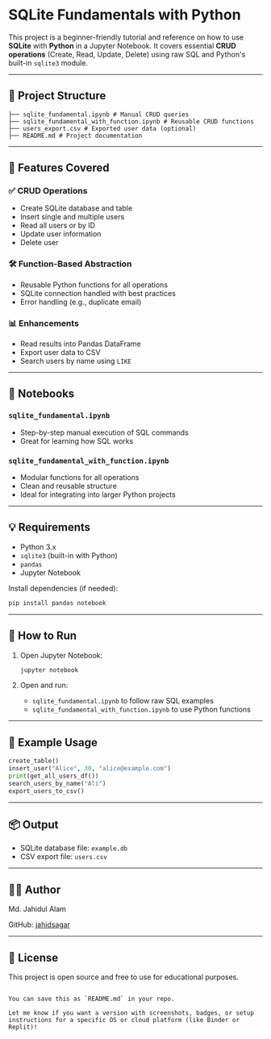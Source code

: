 # SQLite Fundamentals with Python

This project is a beginner-friendly tutorial and reference on how to use **SQLite** with **Python** in a Jupyter Notebook. It covers essential **CRUD operations** (Create, Read, Update, Delete) using raw SQL and Python's built-in `sqlite3` module.

---

## 📂 Project Structure
```text
├── sqlite_fundamental.ipynb # Manual CRUD queries
├── sqlite_fundamental_with_function.ipynb # Reusable CRUD functions
├── users_export.csv # Exported user data (optional)
├── README.md # Project documentation
```


---

## 🚀 Features Covered

### ✅ CRUD Operations

- Create SQLite database and table
- Insert single and multiple users
- Read all users or by ID
- Update user information
- Delete user

### 🛠️ Function-Based Abstraction

- Reusable Python functions for all operations
- SQLite connection handled with best practices
- Error handling (e.g., duplicate email)

### 📊 Enhancements

- Read results into Pandas DataFrame
- Export user data to CSV
- Search users by name using `LIKE`

---

## 📒 Notebooks

### `sqlite_fundamental.ipynb`

- Step-by-step manual execution of SQL commands
- Great for learning how SQL works

### `sqlite_fundamental_with_function.ipynb`

- Modular functions for all operations
- Clean and reusable structure
- Ideal for integrating into larger Python projects

---

## 💡 Requirements

- Python 3.x
- `sqlite3` (built-in with Python)
- `pandas`
- Jupyter Notebook

Install dependencies (if needed):

```bash
pip install pandas notebook
```
---

## 🏁 How to Run

1. Open Jupyter Notebook:

   ```bash
   jupyter notebook
   ```

2. Open and run:

   * `sqlite_fundamental.ipynb` to follow raw SQL examples
   * `sqlite_fundamental_with_function.ipynb` to use Python functions

---

## 📝 Example Usage

```python
create_table()
insert_user("Alice", 30, "alice@example.com")
print(get_all_users_df())
search_users_by_name("Ali")
export_users_to_csv()
```

---

## 📦 Output

* SQLite database file: `example.db`
* CSV export file: `users.csv`

---

## 🧑‍💻 Author

Md. Jahidul Alam

GitHub: [jahidsagar](https://github.com/jahidsagar)

---

## 📜 License

This project is open source and free to use for educational purposes.

```text

You can save this as `README.md` in your repo.

Let me know if you want a version with screenshots, badges, or setup instructions for a specific OS or cloud platform (like Binder or Replit)!
```
